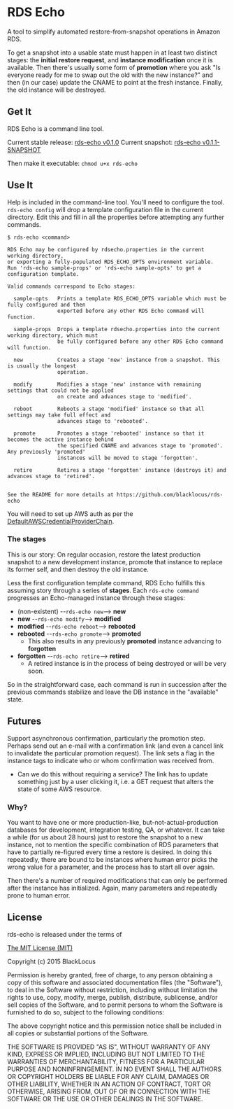 RDS Echo
========
A tool to simplify automated restore-from-snapshot operations in Amazon RDS.

To get a snapshot into a usable state must happen in at least two distinct stages: the **initial restore request**, and
**instance modification** once it is available. Then there's usually some form of **promotion** where you ask "Is
everyone ready for me to swap out the old with the new instance?" and then (in our case) update the CNAME to point at the fresh
instance. Finally, the old instance will be destroyed.



## Get It ##
RDS Echo is a command line tool.

Current stable release: [rds-echo v0.1.0](https://github.com/blacklocus/rds-echo/releases/tag/v0.1.0)
Current snapshot: [rds-echo v0.1.1-SNAPSHOT](https://github.com/blacklocus/rds-echo/releases/tag/v0.1.1-SNAPSHOT)

Then make it executable: `chmod u+x rds-echo`



## Use It ##
Help is included in the command-line tool. You'll need to configure the tool. `rds-echo config` will drop a template
configuration file in the current directory. Edit this and fill in all the properties before attempting any further commands.

```
$ rds-echo <command>

RDS Echo may be configured by rdsecho.properties in the current working directory,
or exporting a fully-populated RDS_ECHO_OPTS environment variable.
Run 'rds-echo sample-props' or 'rds-echo sample-opts' to get a configuration template.

Valid commands correspond to Echo stages:

  sample-opts   Prints a template RDS_ECHO_OPTS variable which must be fully configured and then
                exported before any other RDS Echo command will function.

  sample-props  Drops a template rdsecho.properties into the current working directory, which must
                be fully configured before any other RDS Echo command will function.

  new           Creates a stage 'new' instance from a snapshot. This is usually the longest
                operation.

  modify        Modifies a stage 'new' instance with remaining settings that could not be applied
                on create and advances stage to 'modified'.

  reboot        Reboots a stage 'modified' instance so that all settings may take full effect and
                advances stage to 'rebooted'.

  promote       Promotes a stage 'rebooted' instance so that it becomes the active instance behind
                the specified CNAME and advances stage to 'promoted'. Any previously 'promoted'
                instances will be moved to stage 'forgotten'.

  retire        Retires a stage 'forgotten' instance (destroys it) and advances stage to 'retired'.


See the README for more details at https://github.com/blacklocus/rds-echo
```

You will need to set up AWS auth as per the
[DefaultAWSCredentialProviderChain](http://docs.aws.amazon.com/AWSJavaSDK/latest/javadoc/com/amazonaws/auth/DefaultAWSCredentialsProviderChain.html).


### The stages ###
This is our story: On regular occasion, restore the latest production snapshot to a new development instance, promote
that instance to replace its former self, and then destroy the old instance.

Less the first configuration template command, RDS Echo fulfills this assuming story through a series of **stages**.
Each `rds-echo command` progresses an Echo-managed instance through these stages:

  - (non-existent) --`rds-echo new`-->     **new**
  - **new**        --`rds-echo modify`-->  **modified**
  - **modified**   --`rds-echo reboot`-->  **rebooted**
  - **rebooted**   --`rds-echo promote`--> **promoted**
    - This also results in any previously **promoted** instance advancing to **forgotten**
  - **forgotten**  --`rds-echo retire`-->  **retired**
    - A retired instance is in the process of being destroyed or will be very soon.

So in the straightforward case, each command is run in succession after the previous commands stabilize and leave the
DB instance in the "available" state.



## Futures ##

Support asynchronous confirmation, particularly the promotion step. Perhaps send out an e-mail with a confirmation link
(and even a cancel link to invalidate the particular promotion request). The link sets a flag in the instance tags
to indicate who or whom confirmation was received from.

  - Can we do this without requiring a service? The link has to update something just by a user clicking it, i.e. a GET
    request that alters the state of some AWS resource.



### Why? ###

You want to have one or more production-like, but-not-actual-production databases for development, integration testing,
QA, or whatever. It can take a while (for us about 28 hours) just to restore the snapshot to a new instance, not to
mention the specific combination of RDS parameters that have to partially re-figured every time a restore is desired.
In doing this repeatedly, there are bound to be instances where human error picks the wrong value for a parameter,
and the process has to start all over again.

Then there's a number of required modifications that can only be performed after the instance has initialized.
Again, many parameters and repeatedly prone to human error.



## License ##

rds-echo is released under the terms of

[The MIT License (MIT)](http://opensource.org/licenses/MIT)

Copyright (c) 2015 BlackLocus

Permission is hereby granted, free of charge, to any person obtaining a copy
of this software and associated documentation files (the "Software"), to deal
in the Software without restriction, including without limitation the rights
to use, copy, modify, merge, publish, distribute, sublicense, and/or sell
copies of the Software, and to permit persons to whom the Software is
furnished to do so, subject to the following conditions:

The above copyright notice and this permission notice shall be included in
all copies or substantial portions of the Software.

THE SOFTWARE IS PROVIDED "AS IS", WITHOUT WARRANTY OF ANY KIND, EXPRESS OR
IMPLIED, INCLUDING BUT NOT LIMITED TO THE WARRANTIES OF MERCHANTABILITY,
FITNESS FOR A PARTICULAR PURPOSE AND NONINFRINGEMENT. IN NO EVENT SHALL THE
AUTHORS OR COPYRIGHT HOLDERS BE LIABLE FOR ANY CLAIM, DAMAGES OR OTHER
LIABILITY, WHETHER IN AN ACTION OF CONTRACT, TORT OR OTHERWISE, ARISING FROM,
OUT OF OR IN CONNECTION WITH THE SOFTWARE OR THE USE OR OTHER DEALINGS IN
THE SOFTWARE.
